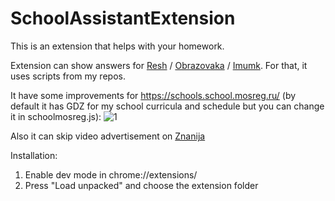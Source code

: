 # SchoolAssistantExtension

This is an extension that helps with your homework.

Extension can show answers for [Resh](https://resh.edu.ru) / [Obrazovaka](https://obrazovaka.ru) / [Imumk](https://mo.imumk.ru).
For that, it uses scripts from my repos.

It have some improvements for https://schools.school.mosreg.ru/ (by default it has GDZ for my school curricula and schedule but you can change it in schoolmosreg.js):
![1](https://github.com/granlovestea/SchoolAssistantExtension/blob/main/schoolmosreg1.png)

Also it can skip video advertisement on [Znanija](https://znanija.com/)

Installation:

1. Enable dev mode in chrome://extensions/
2. Press "Load unpacked" and choose the extension folder
